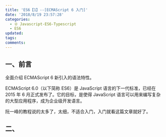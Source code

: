 ```yaml
---
title: 'ES6【1】--[ECMAScript 6 入门]'
date: '2018/8/19 23:57:28'
categories:
  - ② Javascript-ES6-Typescript
  - ES6
updated:
tags:
comments:
---
```

## 一、前言

全面介绍 ECMAScript 6 新引入的语法特性。

ECMAScript 6.0（以下简称 ES6）是 JavaScript 语言的下一代标准，已经在 2015 年 6 月正式发布了。它的目标，是使得 JavaScript 语言可以用来编写复杂的大型应用程序，成为企业级开发语言。

阮一峰的教程说的太多了，太细，不适合入门，入门就看这篇文章就好了。

## 二、
